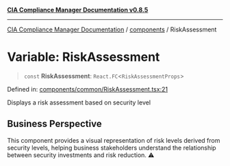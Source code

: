 [**CIA Compliance Manager Documentation v0.8.5**](../../README.md)

***

[CIA Compliance Manager Documentation](../../modules.md) / [components](../README.md) / RiskAssessment

# Variable: RiskAssessment

> `const` **RiskAssessment**: `React.FC`\<`RiskAssessmentProps`\>

Defined in: [components/common/RiskAssessment.tsx:21](https://github.com/Hack23/cia-compliance-manager/blob/b7c3bc9644fb5b9d82b5b184ba290206da25104b/src/components/common/RiskAssessment.tsx#L21)

Displays a risk assessment based on security level

## Business Perspective

This component provides a visual representation of risk levels derived from
security levels, helping business stakeholders understand the relationship
between security investments and risk reduction. ⚠️
